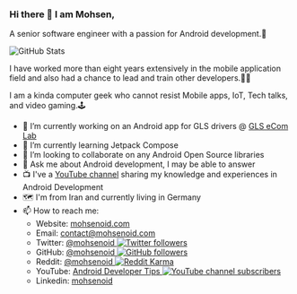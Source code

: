 ### Hi there 👋 I am Mohsen,
A senior software engineer with a passion for Android development.🤖

![GitHub Stats](https://github-readme-stats.vercel.app/api?username=mohsenoid&theme=radical&show_icons=true&include_all_commits=true)

I have worked more than eight years extensively in the mobile application field and also had a chance to lead and train other developers.👨‍💻

I am a kinda computer geek who cannot resist Mobile apps, IoT, Tech talks, and video gaming.🕹

- 🔭 I’m currently working on an Android app for GLS drivers @ [GLS eCom Lab](https://github.com/gls-ecl)
- 🌱 I’m currently learning Jetpack Compose
- 👯 I’m looking to collaborate on any Android Open Source libraries
- 💬 Ask me about Android development, I may be able to answer
- 📺 I've a [YouTube channel](https://youtube.com/channel/UCVyVqVRYcykw6OFu61RkPsw) sharing my knowledge and experiences in Android Development
- 🗺 I'm from Iran and currently living in Germany
- 📫 How to reach me:
  - Website: [mohsenoid.com](https://mohsenoid.com)
  - Email: [contact@mohsenoid.com](mailto:contact@mohsenoid.com)
  - Twitter: [@mohsenoid ![Twitter followers](https://img.shields.io/twitter/follow/mohsenoid?style=social)](https://twitter.com/@mohsenoid)
  - GitHub: [@mohsenoid ![GitHub followers](https://img.shields.io/github/followers/mohsenoid?style=social)](https://github.com/mohsenoid/)
  - Reddit: [@mohsenoid ![Reddit Karma](https://img.shields.io/reddit/user-karma/combined/mohseniod?style=social)](https://www.reddit.com/user/mohseniod)
  - YouTube: [Android Developer Tips ![YouTube channel subscribers](https://img.shields.io/youtube/channel/subscribers/UCVyVqVRYcykw6OFu61RkPsw?style=social)](https://www.youtube.com/c/AndroidDevelopmentLightningTipsAndTricks)
  - Linkedin: [mohsenoid](https://www.linkedin.com/in/mohsenoid/)
